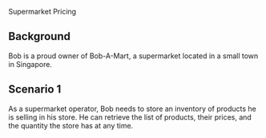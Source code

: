 Supermarket Pricing

## Background
Bob is a proud owner of Bob-A-Mart, a supermarket located in a small town in Singapore. 

## Scenario 1
As a supermarket operator, Bob needs to store an inventory of products he is selling in his store. He can retrieve the list of products, their prices, and the quantity the store has at any time.